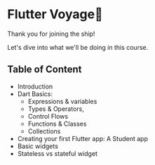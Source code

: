 # Flutter Voyage🚀

Thank you for joining the ship!

Let's dive into what we'll be doing in this course.

## Table of Content

- Introduction
- Dart Basics: 
    - Expressions & variables
    - Types & Operators, 
    - Control Flows
    - Functions & Classes
    - Collections
- Creating your first Flutter app: A Student app
- Basic widgets
- Stateless vs stateful widget
